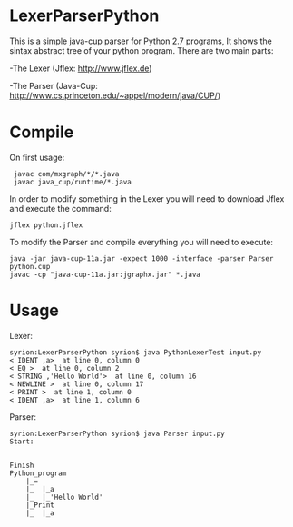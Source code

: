 # LexerParserPython
This is a simple java-cup parser for Python 2.7 programs, It shows the sintax abstract tree of your python program.
There are two main parts:

  -The Lexer (Jflex: http://www.jflex.de)
  
  -The Parser (Java-Cup: http://www.cs.princeton.edu/~appel/modern/java/CUP/)
  
<h1> Compile </h1>

On first usage:

```
 javac com/mxgraph/*/*.java
 javac java_cup/runtime/*.java
```

In order to modify something in the Lexer you will need to download Jflex and execute the command:
  ```
 jflex python.jflex
  ```
  
To modify the Parser and compile everything you will need to execute:



  ```
 java -jar java-cup-11a.jar -expect 1000 -interface -parser Parser python.cup
 javac -cp "java-cup-11a.jar:jgraphx.jar" *.java
  ```
  
<h1>Usage</h1>

Lexer:

```
syrion:LexerParserPython syrion$ java PythonLexerTest input.py 
< IDENT ,a>  at line 0, column 0
< EQ >  at line 0, column 2
< STRING ,'Hello World'>  at line 0, column 16
< NEWLINE >  at line 0, column 17
< PRINT >  at line 1, column 0
< IDENT ,a>  at line 1, column 6
```

Parser:

```
syrion:LexerParserPython syrion$ java Parser input.py
Start:


Finish
Python_program 
	|_= 
	|_	|_a 
	|_	|_'Hello World' 
	|_Print 
	|_	|_a 
```



 

 

